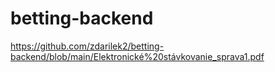 # betting-backend
https://github.com/zdarilek2/betting-backend/blob/main/Elektronické%20stávkovanie_sprava1.pdf
